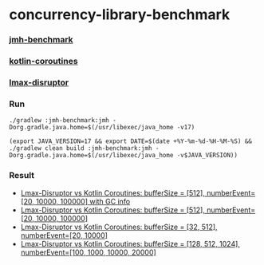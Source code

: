 # concurrency-library-benchmark

### [jmh-benchmark](jmh-benchmark)
### [kotlin-coroutines](kotlin-coroutines)
### [lmax-disruptor](lmax-disruptor)

### Run
```shell
./gradlew :jmh-benchmark:jmh -Dorg.gradle.java.home=$(/usr/libexec/java_home -v17)
```

```shell
(export JAVA_VERSION=17 && export DATE=$(date +%Y-%m-%d-%H-%M-%S) && ./gradlew clean build :jmh-benchmark:jmh -Dorg.gradle.java.home=$(/usr/libexec/java_home -v$JAVA_VERSION))
```

### Result

+ [Lmax-Disruptor vs Kotlin Coroutines: bufferSize = [512], numberEvent=[20, 10000, 100000] with GC info](https://jmh.morethan.io/?gist=e14ce0b67bfd95ab47e974fa36d2ae8f)
+ [Lmax-Disruptor vs Kotlin Coroutines: bufferSize = [512], numberEvent=[20, 10000, 100000]](https://jmh.morethan.io/?gist=33bfe82a8d42a77ccf89890a822bfd4e)
+ [Lmax-Disruptor vs Kotlin Coroutines: bufferSize = [32, 512], numberEvent=[20, 10000]](https://jmh.morethan.io/?gist=0c26adc21439d1674682880ffc5e1c2d)
+ [Lmax-Disruptor vs Kotlin Coroutines: bufferSize = [128, 512, 1024], numberEvent=[100, 1000, 10000, 20000]](https://jmh.morethan.io/?gist=3bd4037a941da944fe3a578ee2fe5fb6)
